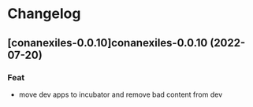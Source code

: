 # Changelog


## [conanexiles-0.0.10]conanexiles-0.0.10 (2022-07-20)

### Feat

- move dev apps to incubator and remove bad content from dev
